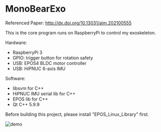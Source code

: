# MonoBearExo
Referenced Paper: http://dx.doi.org/10.13031/aim.202100555



This is the core program runs on RaspberryPi to control my exoskeleton.

Hardware:

- RaspberryPi 3
- GPIO: trigger button for rotation safety
- USB: EPOS4 BLDC motor controller
- USB: HiPNUC 6-axis IMU

Software:

- libsvm for C++
- HiPNUC IMU serial lib for C++
- EPOS lib for C++
- Qt C++ 5.9.9

Before building this project, please install "EPOS_Linux_Library" first.



![demo](C:\Users\goodman-home\Documents\GitHub\ExoskeletonCore\demo.png)